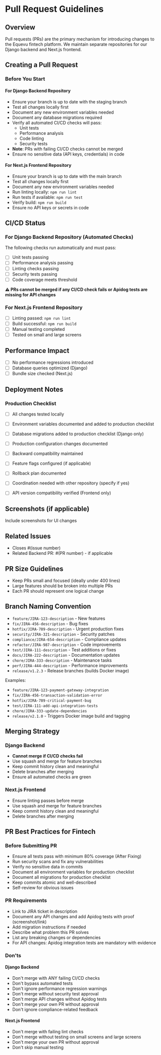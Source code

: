 # Pull Request Guidelines 

## Overview
Pull requests (PRs) are the primary mechanism for introducing changes to the Equevu fintech platform. We maintain separate repositories for our Django backend and Next.js frontend.

## Creating a Pull Request

### Before You Start

#### For Django Backend Repository
- Ensure your branch is up to date with the staging branch
- Test all changes locally first
- Document any new environment variables needed
- Document any database migrations required
- Verify all automated CI/CD checks will pass:
  - Unit tests
  - Performance analysis
  - Code linting
  - Security tests
- **Note**: PRs with failing CI/CD checks cannot be merged
- Ensure no sensitive data (API keys, credentials) in code

#### For Next.js Frontend Repository
- Ensure your branch is up to date with the main branch
- Test all changes locally first
- Document any new environment variables needed
- Run linting locally: `npm run lint`
- Run tests if available: `npm run test`
- Verify build: `npm run build`
- Ensure no API keys or secrets in code

## CI/CD Status

### For Django Backend Repository (Automated Checks)
The following checks run automatically and must pass:
- [ ] Unit tests passing
- [ ] Performance analysis passing
- [ ] Linting checks passing
- [ ] Security tests passing
- [ ] Code coverage meets threshold

**⚠️ PRs cannot be merged if any CI/CD check fails or Apidog tests are missing for API changes**

### For Next.js Frontend Repository
- [ ] Linting passed: `npm run lint`
- [ ] Build successful: `npm run build`
- [ ] Manual testing completed
- [ ] Tested on small and large screens

## Performance Impact
- [ ] No performance regressions introduced
- [ ] Database queries optimized (Django)
- [ ] Bundle size checked (Next.js)

## Deployment Notes

### Production Checklist
- [ ] All changes tested locally
- [ ] Environment variables documented and added to production checklist
- [ ] Database migrations added to production checklist (Django only)
- [ ] Production configuration changes documented
- [ ] Backward compatibility maintained
- [ ] Feature flags configured (if applicable)
- [ ] Rollback plan documented
- [ ] Coordination needed with other repository (specify if yes)
- [ ] API version compatibility verified (Frontend only)


## Screenshots (if applicable)
Include screenshots for UI changes

## Related Issues
- Closes #(issue number)
- Related Backend PR: #(PR number) - if applicable


## PR Size Guidelines
- Keep PRs small and focused (ideally under 400 lines)
- Large features should be broken into multiple PRs
- Each PR should represent one logical change

## Branch Naming Convention
- `feature/JIRA-123-description` - New features
- `fix/JIRA-456-description` - Bug fixes
- `hotfix/JIRA-789-description` - Urgent production fixes
- `security/JIRA-321-description` - Security patches
- `compliance/JIRA-654-description` - Compliance updates
- `refactor/JIRA-987-description` - Code improvements
- `test/JIRA-111-description` - Test additions or fixes
- `docs/JIRA-222-description` - Documentation updates
- `chore/JIRA-333-description` - Maintenance tasks
- `perf/JIRA-444-description` - Performance improvements
- `release/v1.2.3` - Release branches (builds Docker image)

Examples:
- `feature/JIRA-123-payment-gateway-integration`
- `fix/JIRA-456-transaction-validation-error`
- `hotfix/JIRA-789-critical-payment-bug`
- `test/JIRA-111-add-api-integration-tests`
- `chore/JIRA-333-update-dependencies`
- `release/v2.1.0` - Triggers Docker image build and tagging


## Merging Strategy

### Django Backend
- **Cannot merge if CI/CD checks fail**
- Use squash and merge for feature branches
- Keep commit history clean and meaningful
- Delete branches after merging
- Ensure all automated checks are green

### Next.js Frontend
- Ensure linting passes before merge
- Use squash and merge for feature branches
- Keep commit history clean and meaningful
- Delete branches after merging

## PR Best Practices for Fintech

### Before Submitting PR
- Ensure all tests pass with minimum 80% coverage (After Fixing)
- Run security scans and fix any vulnerabilities
- Verify no sensitive data in commits
- Document all environment variables for production checklist
- Document all migrations for production checklist
- Keep commits atomic and well-described
- Self-review for obvious issues

### PR Requirements
- Link to JIRA ticket in description
- Document any API changes and add Apidog tests with proof (screenshot/link)
- Add migration instructions if needed
- Describe what problem this PR solves
- List any breaking changes or dependencies
- For API changes: Apidog integration tests are mandatory with evidence



### Don'ts

#### Django Backend
- Don't merge with ANY failing CI/CD checks
- Don't bypass automated tests
- Don't ignore performance regression warnings
- Don't merge without security test approval
- Don't merge API changes without Apidog tests
- Don't merge your own PR without approval
- Don't ignore compliance-related feedback

#### Next.js Frontend
- Don't merge with failing lint checks
- Don't merge without testing on small screens and large screens
- Don't merge your own PR without approval
- Don't skip manual testing